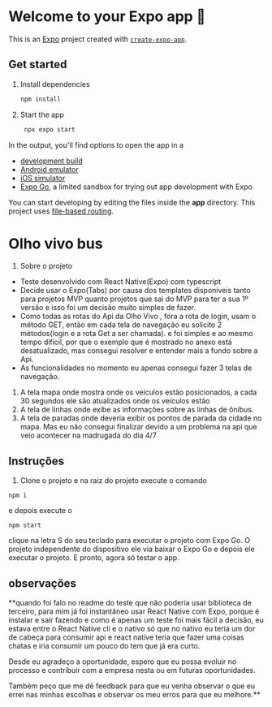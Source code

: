 # Welcome to your Expo app 👋

This is an [Expo](https://expo.dev) project created with [`create-expo-app`](https://www.npmjs.com/package/create-expo-app).

## Get started

1. Install dependencies

   ```bash
   npm install
   ```

2. Start the app

   ```bash
    npx expo start
   ```

In the output, you'll find options to open the app in a

- [development build](https://docs.expo.dev/develop/development-builds/introduction/)
- [Android emulator](https://docs.expo.dev/workflow/android-studio-emulator/)
- [iOS simulator](https://docs.expo.dev/workflow/ios-simulator/)
- [Expo Go](https://expo.dev/go), a limited sandbox for trying out app development with Expo

You can start developing by editing the files inside the **app** directory. This project uses [file-based routing](https://docs.expo.dev/router/introduction).

# Olho vivo bus

1. Sobre o projeto

- Teste desenvolvido com React Native(Expo) com typescript
- Decide usar o Expo(Tabs) por causa dos templates disponíveis tanto para projetos MVP quanto projetos que sai do MVP para ter a sua 1º versão e isso foi um decisão muito simples de fazer.
- Como todas as rotas do Api da Olho Vivo , fora a rota de login, usam o método GET, então em cada tela de navegação eu solicito 2 métodos(login e a rota Get a ser chamada). e foi simples e ao mesmo tempo difícil, por que o exemplo que é mostrado no anexo está desatualizado, mas consegui resolver e entender mais a fundo sobre a Api.
- As funcionalidades no momento eu apenas consegui fazer 3 telas de navegação.

1. A tela mapa onde mostra onde os veículos estão posicionados, a cada 30 segundos ele são atualizados onde os veículos estão
2. A tela de linhas onde exibe as informações sobre as linhas de ônibus.
3. A tela de paradas onde deveria exibir os pontos de parada da cidade no mapa. Mas eu não consegui finalizar devido a um problema na api que veio acontecer na madrugada do dia 4/7

## Instruções

1. Clone o projeto e na raiz do projeto execute o comando

```
npm i
```

e depois execute o

```
npm start
```

clique na letra S do seu teclado para executar o projeto com Expo Go.
O projeto independente do dispositivo ele via baixar o Expo Go e depois ele executar o projeto.
E pronto, agora só testar o app.

## observações

\*\*quando foi falo no readme do teste que não poderia usar biblioteca de terceiro, para mim já foi instantâneo usar React Native com Expo, porque é instalar e sair fazendo e como é apenas um teste foi mais fácil a decisão, eu estava entre o React Native cli e o nativo só que no nativo eu teria um dor de cabeça para consumir api e react native teria que fazer uma coisas chatas e iria consumir um pouco do tem que já era curto.

Desde eu agradeço a oportunidade, espero que eu possa evoluir no processo e contribuir com a empresa nesta ou em futuras oportunidades.

Também peço que me dê feedback para que eu venha observar o que eu errei nas minhas escolhas e observar os meu erros para que eu melhore.\*\*


